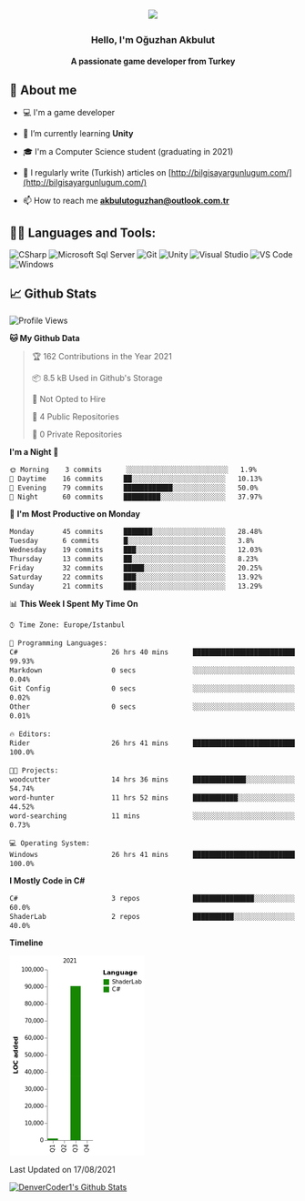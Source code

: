 <h3 align="center"><img width="30%" src="https://i.ibb.co/X8Kzg5W/playing-music-bro.png"></h3>

<h3 align="center">Hello, I'm Oğuzhan Akbulut</h3>
<h4 align="center">A passionate game developer from Turkey</h3>

## 📖 About me

- :computer: I'm a game developer

- 🌱 I’m currently learning **Unity**

- 🎓 I'm a Computer Science student (graduating in 2021)

- 📝 I regularly write (Turkish) articles on [http://bilgisayargunlugum.com/](http://bilgisayargunlugum.com/)

- 📫 How to reach me **akbulutoguzhan@outlook.com.tr**


## 👨‍💻 Languages and Tools:

![CSharp](https://img.shields.io/badge/-C%20Sharp-239120?logo=C-sharp&style=flat-square)
![Microsoft Sql Server](https://img.shields.io/badge/-Sql%20Server-CC2927?style=flat-square&logo=microsoft-sql-server&logoColor=ffffff)
![Git](https://img.shields.io/badge/-Git-%23F05032?style=flat-square&logo=git&logoColor=%23ffffff)
![Unity](https://img.shields.io/badge/-Unity-000000?logo=Unity&style=flat-square)
![Visual Studio](https://img.shields.io/badge/-Visual%20Studio-5C2D91?logo=Visual-Studio&style=flat-square)
![VS Code](http://img.shields.io/badge/-VS%20Code-007ACC?style=flat-square&logo=visual-studio-code&logoColor=ffffff)
![Windows](http://img.shields.io/badge/-Windows-0078D6?style=flat-square&logo=windows&logoColor=ffffff)

## 📈 Github Stats

<!--START_SECTION:waka-->
![Profile Views](http://img.shields.io/badge/Profile%20Views-8-blue)

**🐱 My Github Data** 

> 🏆 162 Contributions in the Year 2021
 > 
> 📦 8.5 kB Used in Github's Storage 
 > 
> 🚫 Not Opted to Hire
 > 
> 📜 4 Public Repositories 
 > 
> 🔑 0 Private Repositories  
 > 
**I'm a Night 🦉** 

```text
🌞 Morning    3 commits      ░░░░░░░░░░░░░░░░░░░░░░░░░   1.9% 
🌆 Daytime    16 commits     ██░░░░░░░░░░░░░░░░░░░░░░░   10.13% 
🌃 Evening    79 commits     ████████████░░░░░░░░░░░░░   50.0% 
🌙 Night      60 commits     █████████░░░░░░░░░░░░░░░░   37.97%

```
📅 **I'm Most Productive on Monday** 

```text
Monday       45 commits     ███████░░░░░░░░░░░░░░░░░░   28.48% 
Tuesday      6 commits      █░░░░░░░░░░░░░░░░░░░░░░░░   3.8% 
Wednesday    19 commits     ███░░░░░░░░░░░░░░░░░░░░░░   12.03% 
Thursday     13 commits     ██░░░░░░░░░░░░░░░░░░░░░░░   8.23% 
Friday       32 commits     █████░░░░░░░░░░░░░░░░░░░░   20.25% 
Saturday     22 commits     ███░░░░░░░░░░░░░░░░░░░░░░   13.92% 
Sunday       21 commits     ███░░░░░░░░░░░░░░░░░░░░░░   13.29%

```


📊 **This Week I Spent My Time On** 

```text
⌚︎ Time Zone: Europe/Istanbul

💬 Programming Languages: 
C#                       26 hrs 40 mins      █████████████████████████   99.93% 
Markdown                 0 secs              ░░░░░░░░░░░░░░░░░░░░░░░░░   0.04% 
Git Config               0 secs              ░░░░░░░░░░░░░░░░░░░░░░░░░   0.02% 
Other                    0 secs              ░░░░░░░░░░░░░░░░░░░░░░░░░   0.01%

🔥 Editors: 
Rider                    26 hrs 41 mins      █████████████████████████   100.0%

🐱‍💻 Projects: 
woodcutter               14 hrs 36 mins      █████████████░░░░░░░░░░░░   54.74% 
word-hunter              11 hrs 52 mins      ███████████░░░░░░░░░░░░░░   44.52% 
word-searching           11 mins             ░░░░░░░░░░░░░░░░░░░░░░░░░   0.73%

💻 Operating System: 
Windows                  26 hrs 41 mins      █████████████████████████   100.0%

```

**I Mostly Code in C#** 

```text
C#                       3 repos             ███████████████░░░░░░░░░░   60.0% 
ShaderLab                2 repos             ██████████░░░░░░░░░░░░░░░   40.0%

```


**Timeline**

![Chart not found](https://raw.githubusercontent.com/akbulutoguzhan/akbulutoguzhan/main/charts/bar_graph.png) 


 Last Updated on 17/08/2021
<!--END_SECTION:waka-->

<!-- https://github.com/anuraghazra/github-readme-stats -->
<a href="https://github.com/anuraghazra/github-readme-stats"><img alt="DenverCoder1's Github Stats" src="https://github-readme-stats.vercel.app/api?username=akbulutoguzhan&show_icons=true&count_private=true&hide=" /></a>
<!--START_SECTION:activity-->

